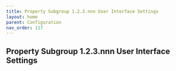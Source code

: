 ```yaml
---
title: Property Subgroup 1.2.3.nnn User Interface Settings
layout: home
parent: Configuration
nav_order: 117
---
```


## Property Subgroup 1.2.3.nnn User Interface Settings

##